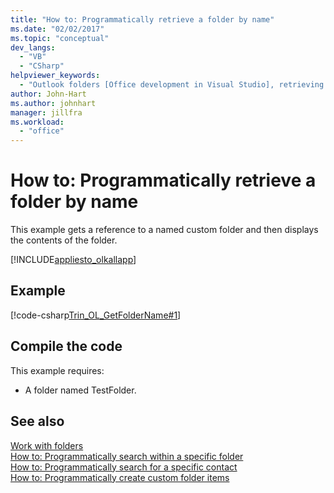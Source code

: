 ```yaml
---
title: "How to: Programmatically retrieve a folder by name"
ms.date: "02/02/2017"
ms.topic: "conceptual"
dev_langs: 
  - "VB"
  - "CSharp"
helpviewer_keywords: 
  - "Outlook folders [Office development in Visual Studio], retrieving by name"
author: John-Hart
ms.author: johnhart
manager: jillfra
ms.workload: 
  - "office"
---
```

# How to: Programmatically retrieve a folder by name
  This example gets a reference to a named custom folder and then displays the contents of the folder.  
  
 [!INCLUDE[appliesto_olkallapp](../vsto/includes/appliesto-olkallapp-md.md)]  
  
## Example  
 [!code-csharp[Trin_OL_GetFolderName#1](../vsto/codesnippet/CSharp/Trin_OL_GetFolderName/thisaddin.cs#1)]  
  
## Compile the code  
 This example requires:  
  
-   A folder named TestFolder.  
  
## See also  
 [Work with folders](../vsto/working-with-folders.md)   
 [How to: Programmatically search within a specific folder](../vsto/how-to-programmatically-search-within-a-specific-folder.md)   
 [How to: Programmatically search for a specific contact](../vsto/how-to-programmatically-search-for-a-specific-contact.md)   
 [How to: Programmatically create custom folder items](../vsto/how-to-programmatically-create-custom-folder-items.md)  
